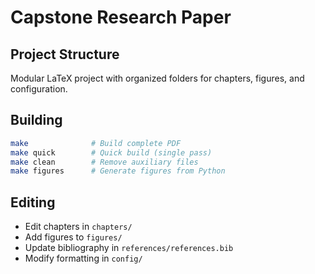 # Capstone Research Paper

## Project Structure

Modular LaTeX project with organized folders for chapters, figures, and configuration.

## Building

```bash
make              # Build complete PDF
make quick        # Quick build (single pass)
make clean        # Remove auxiliary files
make figures      # Generate figures from Python
```

## Editing

- Edit chapters in `chapters/`
- Add figures to `figures/`
- Update bibliography in `references/references.bib`
- Modify formatting in `config/`
